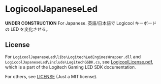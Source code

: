 # LogicoolJapaneseLed

**UNDER CONSTRUCTION** For Japanese. 英語/日本語で Logicool キーボードの LED を変化させる。

## License

For `LogicoolJapaneseLed\libs\LogitechLedEnginesWrapper.dll` and `LogicoolJapaneseLed\include\LogitechGSDK.cs`, see [LogicoolLicense.pdf](LogicoolLicense.pdf), which is a part of the Logitech Gaming LED SDK documentation.

For others, see [LICENSE](LICENSE) (Just a MIT license).
